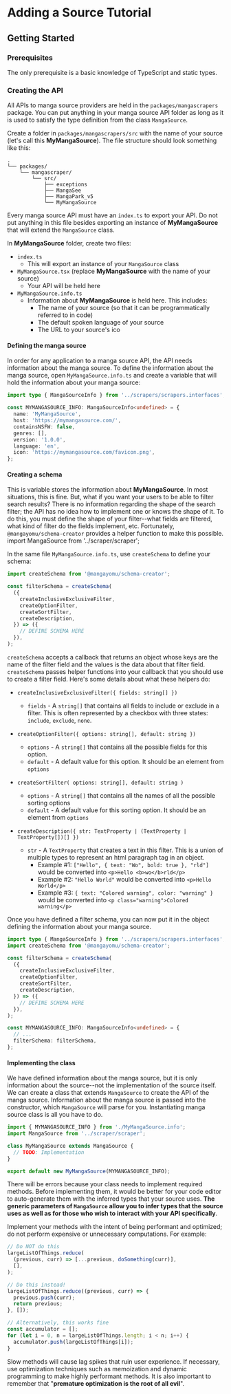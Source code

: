 # Adding a Source Tutorial

## Getting Started

### Prerequisites

The only prerequisite is a basic knowledge of TypeScript and static types.

### Creating the API

All APIs to manga source providers are held in the `packages/mangascrapers` package. You can put anything in your manga source API folder as long as it is used to satisfy the type definition from the class `MangaSource`.

Create a folder in `packages/mangascrapers/src` with the name of your source (let's call this **MyMangaSource**). The file structure should look something like this:

```
.
└── packages/
    └── mangascraper/
        └── src/
            ├── exceptions
            ├── MangaSee
            ├── MangaPark_v5
            └── MyMangaSource
```

Every manga source API must have an `index.ts` to export your API. Do not put anything in this file besides exporting an instance of **MyMangaSource** that will extend the `MangaSource` class.

In **MyMangaSource** folder, create two files:

- `index.ts`
  - This will export an instance of your `MangaSource` class
- `MyMangaSource.tsx` (replace **MyMangaSource** with the name of your source)
  - Your API will be held here
- `MyMangaSource.info.ts`
  - Information about **MyMangaSource** is held here. This includes:
    - The name of your source (so that it can be programmatically referred to in code)
    - The default spoken language of your source
    - The URL to your source's ico

#### Defining the manga source

In order for any application to a manga source API, the API needs information about the manga source. To define the information about the manga source, open `MyMangaSource.info.ts` and create a variable that will hold the information about your manga source:

```ts
import type { MangaSourceInfo } from '../scrapers/scrapers.interfaces';

const MYMANGASOURCE_INFO: MangaSourceInfo<undefined> = {
  name: 'MyMangaSource',
  host: 'https://mymangasource.com/',
  containsNSFW: false,
  genres: [],
  version: '1.0.0',
  language: 'en',
  icon: 'https://mymangasource.com/favicon.png',
};
```

#### Creating a schema

This is variable stores the information about **MyMangaSource**. In most situations, this is fine. But, what if you want your users to be able to filter search results? There is no information regarding the shape of the search filter; the API has no idea how to implement one or knows the shape of it. To do this, you must define the shape of your filter--what fields are filtered, what kind of filter do the fields implement, etc. Fortunately, `@mangayomu/schema-creator` provides a helper function to make this possible.
import MangaSource from '../scraper/scraper';

In the same file `MyMangaSource.info.ts`, use `createSchema` to define your schema:

```ts
import createSchema from '@mangayomu/schema-creator';

const filterSchema = createSchema(
  ({
    createInclusiveExclusiveFilter,
    createOptionFilter,
    createSortFilter,
    createDescription,
  }) => ({
    // DEFINE SCHEMA HERE
  }),
);
```

`createSchema` accepts a callback that returns an object whose keys are the name of the filter field and the values is the data about that filter field. `createSchema` passes helper functions into your callback that you should use to create a filter field. Here's some details about what these helpers do:

- `createInclusiveExclusiveFilter({
  fields: string[]
})`

  - `fields` - A `string[]` that contains all fields to include or exclude in a filter. This is often represented by a checkbox with three states: `include`, `exclude`, `none`.

- `createOptionFilter({
  options: string[],
  default: string
})`

  - `options` - A `string[]` that contains all the possible fields for this option.
  - `default` - A default value for this option. It should be an element from `options`

- `createSortFilter(
  options: string[],
  default: string
)`

  - `options` - A `string[]` that contains all the names of all the possible sorting options
  - `default` - A default value for this sorting option. It should be an element from `options`

- `createDescription({
  str: TextProperty | (TextProperty | TextProperty[])[]
})`
  - `str` - A `TextProperty` that creates a text in this filter. This is a union of multiple types to represent an html paragraph tag in an object.
    - Example #1: `["Hello", { text: "Wo", bold: true }, "rld"]` would be converted into `<p>Hello <b>wo</b>rld</p>`
    - Example #2: `"Hello World"` would be converted into `<p>Hello World</p>`
    - Example #3: `{ text: "Colored warning", color: "warning" }` would be converted into `<p class="warning">Colored warning</p>`

Once you have defined a filter schema, you can now put it in the object defining the information about your manga source.

```ts
import type { MangaSourceInfo } from '../scrapers/scrapers.interfaces';
import createSchema from '@mangayomu/schema-creator';

const filterSchema = createSchema(
  ({
    createInclusiveExclusiveFilter,
    createOptionFilter,
    createSortFilter,
    createDescription,
  }) => ({
    // DEFINE SCHEMA HERE
  }),
);

const MYMANGASOURCE_INFO: MangaSourceInfo<undefined> = {
  // ...
  filterSchema: filterSchema,
};
```

#### Implementing the class

We have defined information about the manga source, but it is only information about the source--not the implementation of the source itself. We can create a class that extends `MangaSource` to create the API of the manga source. Information about the manga source is passed into the constructor, which `MangaSource` will parse for you. Instantiating manga source class is all you have to do.

```ts
import { MYMANGASOURCE_INFO } from './MyMangaSource.info';
import MangaSource from '../scraper/scraper';

class MyMangaSource extends MangaSource {
  // TODO: Implementation
}

export default new MyMangaSource(MYMANGASOURCE_INFO);
```

There will be errors because your class needs to implement required methods. Before implementing them, it would be better for your code editor to auto-generate them with the inferred types that your source uses. **The generic parameters of `MangaSource` allow you to infer types that the source uses as well as for those who wish to interact with your API specifically**.

Implement your methods with the intent of being performant and optimized; do not perform expensive or unnecessary computations. For example:

```ts
// Do NOT do this
largeListOfThings.reduce(
  (previous, curr) => [...previous, doSomething(curr)],
  [],
);

// Do this instead!
largeListOfThings.reduce((previous, curr) => {
  previous.push(curr);
  return previous;
}, []);

// Alternatively, this works fine
const accumulator = [];
for (let i = 0, n = largeListOfThings.length; i < n; i++) {
  accumulator.push(largeListOfThings[i]);
}
```

Slow methods will cause lag spikes that ruin user experience. If necessary, use optimization techniques such as memoization and dynamic programming to make highly performant methods. It is also important to remember that "**premature optimization is the root of all evil**".
